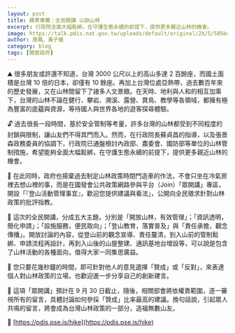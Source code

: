 ```yaml
---
layout: post
title: 蘋果專欄：全民開講 以啟山林
excerpt: 行政院全面大幅鬆綁，在守護生態永續的前提下，提供更多親近山林的機會。
image: https://talk.pdis.nat.gov.tw/uploads/default/original/2X/5/585bc314d8a95433e55eb37619a4f1f8935a1784.jpeg
author: 唐鳳、黃子維
category: blog
tags: [開放政府]
---
```


⛰ 很多朋友或許還不知道，台灣 3000 公尺以上的高山多達 2 百餘座，而國土面積是台灣 10 倍的日本，卻僅有 10 餘座。再加上台灣位處亞熱帶，過去數百年來的歷史發展，又在山林間留下了諸多人文景緻。在天時、地利與人和的相互加乘下，台灣的山林不論在健行、攀岩、溯溪、露營、賞鳥、教學等各領域，都擁有極為豐富的底蘊與資源，等待國人與世界各地的遊客探尋體驗。

🔓 過去很長一段時間，基於安全管制等考量，許多台灣的山林都受到不同程度的封鎖與限制，讓山友們不得其門而入。然而，在行政院長蘇貞昌的指導，以及張景森政務委員的協調下，行政院已通盤檢討內政部、農委會、國防部等單位的山林管制措施，希望能夠全面大幅鬆綁，在守護生態永續的前提下，提供更多親近山林的機會。

🍲 在此同時，政府也揚棄過去制定山林政策時閉門造車的作法，不會只坐在冷氣房裡去想山裡的事，而是在國發會公共政策網路參與平台（Join）「眾開講」專區，開設「『登山活動管理事宜』，歡迎您提供建議與看法」，公開向全民徵求針對山林政策的批評指教。

📢 這次的全民開講，分成五大主題，分別是「開放山林，有效管理」；「資訊透明，簡化申請」；「設施服務，便民取向」；「登山教育，落實普及」與「責任承擔，觀念傳播」。開放討論的內容，從登山前的觀念宣導、責任釐清，到入山前的管制鬆綁、申請流程再設計，再到入山後的山屋整建、通訊基地台增設等，可以說是包含了山林活動的各種面向，值得大家一同集思廣益。

🙋 您只要花幾秒鐘的時間，即可針對他人的意見選擇「贊成」或「反對」，來表達個人對山林政策的立場，也歡迎進一步分享自己的創新建言。

💞 這項「眾開講」預計在 9 月 30 日截止，隨後，相關部會將依權責範圍，逐一審視所有的留言，具體討論如何參採「贊成」比率最高的建議。換句話說，引起眾人共鳴的留言，將會成為台灣山林政策的一部分，造福無數山友。

🔗 [https://pdis.pse.is/hike](https://pdis.pse.is/hike)
